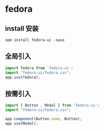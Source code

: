 <!--
 * @Author: your name
 * @Date: 2021-03-09 22:02:24
 * @LastEditTime: 2021-03-16 23:38:34
 * @LastEditors: Please set LastEditors
 * @Description: In User Settings Edit
 * @FilePath: /fedora/README.md
-->
# fedora

## install 安装
```
npm install fedora-ui -save
```

## 全局引入

```js
import fedora from 'fedora-ui';
import "fedora-ui/fedora.css";
app.use(fedora);
```

## 按需引入
```js
import { Button , Modal } from 'fedora-ui';
import "fedora-ui/fedora.css";

app.component(Button.name, Button);
app.use(Modal);
```